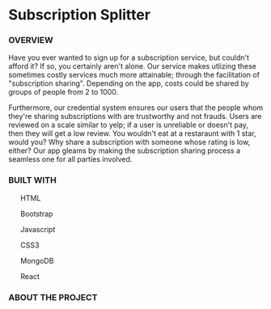 # Subscription Splitter

<strong> <h3> OVERVIEW </h3> </strong>


<p>Have you ever wanted to sign up for a subscription service, but couldn't afford it?
If so, you certainly aren't alone. Our service makes utlizing these sometimes costly services
much more attainable; through the facilitation of "subscription sharing". Depending on the 
app, costs could be shared by groups of people from 2 to 1000. </p>

  <p>  Furthermore, our credential system ensures our users that the people whom they're sharing 
subscriptions with are trustworthy and not frauds. Users are reviewed on a scale similar to yelp;
if a user is unreliable or doesn't pay, then they will get a low review. You wouldn't eat at a 
restaraunt with 1 star, would you? Why share a subscription with someone whose rating is low, either?
Our app gleams by making the subscription sharing process a seamless one for all parties involved. </p>

<strong> <h3> BUILT WITH </h3> </strong>

<ol> HTML </ol>
<ol> Bootstrap </ol>
<ol> Javascript </ol>
<ol> CSS3 </ol>
<ol> MongoDB </ol>
<ol> React </ol>

<strong> <h3> ABOUT THE PROJECT </h3> </strong>



